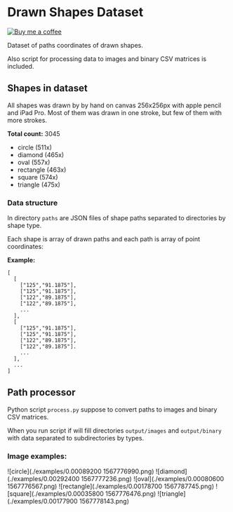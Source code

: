 # Drawn Shapes Dataset

[![Buy me a coffee](https://www.buymeacoffee.com/assets/img/custom_images/orange_img.png)](https://www.buymeacoffee.com/tonyb)

Dataset of paths coordinates of drawn shapes.

Also script for processing data to images and binary CSV matrices is included.

## Shapes in dataset

All shapes was drawn by by hand on canvas 256x256px with apple pencil and iPad Pro.
Most of them was drawn in one stroke, but few of them with more strokes.

__Total count:__ 3045

- circle (511x)
- diamond (465x)
- oval (557x)
- rectangle (463x)
- square (574x)
- triangle (475x)

### Data structure

In directory `paths` are JSON files of shape paths separated to directories by shape type.

Each shape is array of drawn paths and each path is array of point coordinates:

__Example:__

```
[
  [
    ["125","91.1875"],
    ["125","91.1875"],
    ["122","89.1875"],
    ["122","89.1875"],
    ...
  ],
  [
    ["125","91.1875"],
    ["125","91.1875"],
    ["122","89.1875"],
    ["122","89.1875"].
    ...
  ],
  ...
]
```

## Path processor

Python script `process.py` suppose to convert paths to images and binary CSV matrices.

When you run script if will fill directories `output/images` and `output/binary` with data separated
to subdirectories by types.

### Image examples:

![circle](./examples/0.00089200 1567776990.png)
![diamond](./examples/0.00292400 1567777236.png)
![oval](./examples/0.00080600 1567776567.png)
![rectangle](./examples/0.00178700 1567787745.png)
![square](./examples/0.00035800 1567776476.png)
![triangle](./examples/0.00177900 1567778143.png)
